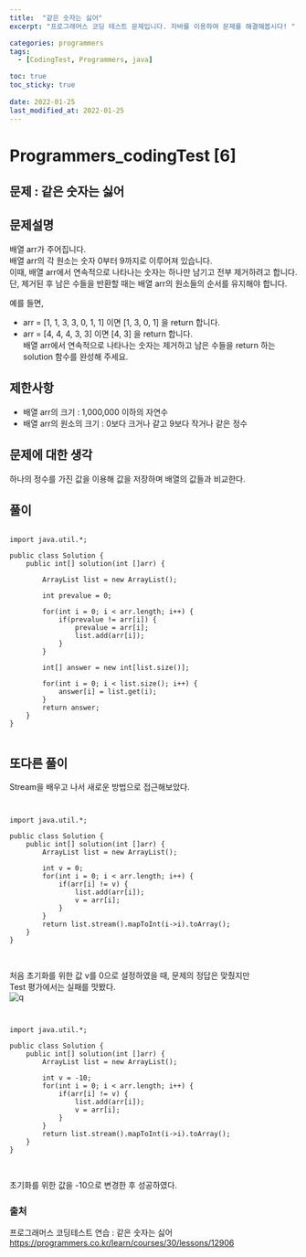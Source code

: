 ```yaml
---
title:  "같은 숫자는 싫어"
excerpt: "프로그래머스 코딩 테스트 문제입니다. 자바를 이용하여 문제를 해결해봅시다! "

categories: programmers
tags:
  - [CodingTest, Programmers, java]

toc: true
toc_sticky: true
 
date: 2022-01-25
last_modified_at: 2022-01-25
---
```

# Programmers_codingTest [6]

## 문제 : 같은 숫자는 싫어

## 문제설명  
배열 arr가 주어집니다.  
배열 arr의 각 원소는 숫자 0부터 9까지로 이루어져 있습니다.  
이때, 배열 arr에서 연속적으로 나타나는 숫자는 하나만 남기고 전부 제거하려고 합니다.  
단, 제거된 후 남은 수들을 반환할 때는 배열 arr의 원소들의 순서를 유지해야 합니다.  

예를 들면,  
- arr = [1, 1, 3, 3, 0, 1, 1] 이면 [1, 3, 0, 1] 을 return 합니다.  
- arr = [4, 4, 4, 3, 3] 이면 [4, 3] 을 return 합니다.  
배열 arr에서 연속적으로 나타나는 숫자는 제거하고 남은 수들을 return 하는 solution 함수를 완성해 주세요.


## 제한사항
- 배열 arr의 크기 : 1,000,000 이하의 자연수
- 배열 arr의 원소의 크기 : 0보다 크거나 같고 9보다 작거나 같은 정수


## 문제에 대한 생각
하나의 정수를 가진 값을 이용해 값을 저장하며 배열의 값들과 비교한다.


## 풀이
<pre>
<code>
import java.util.*;

public class Solution {
    public int[] solution(int []arr) {
        
        ArrayList<Integer> list = new ArrayList();
        
        int prevalue = 0;
        
        for(int i = 0; i < arr.length; i++) {
            if(prevalue != arr[i]) {
                prevalue = arr[i];
                list.add(arr[i]);
            }
        }

        int[] answer = new int[list.size()];
        
        for(int i = 0; i < list.size(); i++) {
            answer[i] = list.get(i);
        }
        return answer;
    }
}
</code>
</pre>

## 또다른 풀이

Stream을 배우고 나서 새로운 방법으로 접근해보았다.
<pre>
<code>

import java.util.*;

public class Solution {
    public int[] solution(int []arr) {
        ArrayList<Integer> list = new ArrayList<Integer>();
        
        int v = 0;
        for(int i = 0; i < arr.length; i++) {
            if(arr[i] != v) {
                list.add(arr[i]);
                v = arr[i];
            }
        }
        return list.stream().mapToInt(i->i).toArray();
    }
}

</code>
</pre>
처음 초기화를 위한 값 v를 0으로 설정하였을 때, 문제의 정답은 맞췄지만  
Test 평가에서는 실패를 맛봤다.  
![q](https://user-images.githubusercontent.com/59858894/150788583-55526f8b-fa7f-4516-8e7f-16b5d437e934.PNG)  

<pre>
<code>

import java.util.*;

public class Solution {
    public int[] solution(int []arr) {
        ArrayList<Integer> list = new ArrayList<Integer>();
        
        int v = -10;
        for(int i = 0; i < arr.length; i++) {
            if(arr[i] != v) {
                list.add(arr[i]);
                v = arr[i];
            }
        }
        return list.stream().mapToInt(i->i).toArray();
    }
}

</code>
</pre>
초기화를 위한 값을 -10으로 변경한 후 성공하였다.

### 출처

프로그래머스 코딩테스트 연습 : 같은 숫자는 싫어
https://programmers.co.kr/learn/courses/30/lessons/12906
